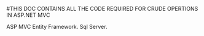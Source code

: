 #THIS DOC CONTAINS ALL THE CODE REQUIRED FOR CRUDE OPERTIONS IN ASP.NET MVC

ASP MVC
Entity Framework.
Sql Server.
